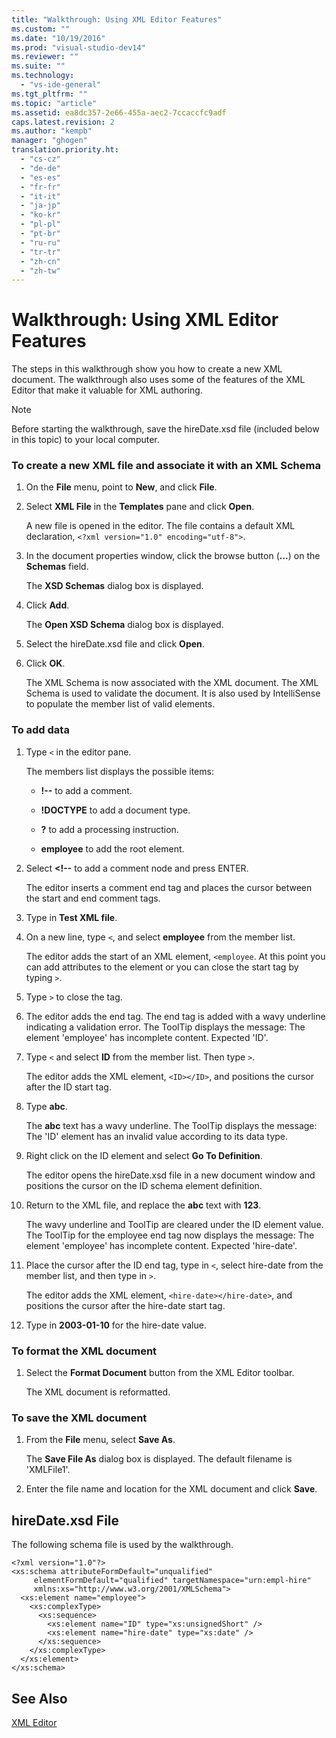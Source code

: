 ```yaml
---
title: "Walkthrough: Using XML Editor Features"
ms.custom: ""
ms.date: "10/19/2016"
ms.prod: "visual-studio-dev14"
ms.reviewer: ""
ms.suite: ""
ms.technology: 
  - "vs-ide-general"
ms.tgt_pltfrm: ""
ms.topic: "article"
ms.assetid: ea8dc357-2e66-455a-aec2-7ccaccfc9adf
caps.latest.revision: 2
ms.author: "kempb"
manager: "ghogen"
translation.priority.ht: 
  - "cs-cz"
  - "de-de"
  - "es-es"
  - "fr-fr"
  - "it-it"
  - "ja-jp"
  - "ko-kr"
  - "pl-pl"
  - "pt-br"
  - "ru-ru"
  - "tr-tr"
  - "zh-cn"
  - "zh-tw"
---
```

# Walkthrough: Using XML Editor Features
The steps in this walkthrough show you how to create a new XML document. The walkthrough also uses some of the features of the XML Editor that make it valuable for XML authoring.  
  
> [!NOTE]
>  Before starting the walkthrough, save the hireDate.xsd file (included below in this topic) to your local computer.  
  
### To create a new XML file and associate it with an XML Schema  
  
1.  On the **File** menu, point to **New**, and click **File**.  
  
2.  Select **XML File** in the **Templates** pane and click **Open**.  
  
     A new file is opened in the editor. The file contains a default XML declaration, `<?xml version="1.0" encoding="utf-8">`.  
  
3.  In the document properties window, click the browse button (**...**) on the **Schemas** field.  
  
     The **XSD Schemas** dialog box is displayed.  
  
4.  Click **Add**.  
  
     The **Open XSD Schema** dialog box is displayed.  
  
5.  Select the hireDate.xsd file and click **Open**.  
  
6.  Click **OK**.  
  
     The XML Schema is now associated with the XML document. The XML Schema is used to validate the document. It is also used by IntelliSense to populate the member list of valid elements.  
  
### To add data  
  
1.  Type `<` in the editor pane.  
  
     The members list displays the possible items:  
  
    -   **!--** to add a comment.  
  
    -   **!DOCTYPE** to add a document type.  
  
    -   **?** to add a processing instruction.  
  
    -   **employee** to add the root element.  
  
2.  Select **<!--** to add a comment node and press ENTER.  
  
     The editor inserts a comment end tag and places the cursor between the start and end comment tags.  
  
3.  Type in **Test XML file**.  
  
4.  On a new line, type `<`, and select **employee** from the member list.  
  
     The editor adds the start of an XML element, `<employee`. At this point you can add attributes to the element or you can close the start tag by typing `>`.  
  
5.  Type `>` to close the tag.  
  
6.  The editor adds the end tag. The end tag is added with a wavy underline indicating a validation error. The ToolTip displays the message: The element 'employee' has incomplete content. Expected 'ID'.  
  
7.  Type `<` and select **ID** from the member list. Then type `>`.  
  
     The editor adds the XML element, `<ID></ID>`, and positions the cursor after the ID start tag.  
  
8.  Type **abc**.  
  
     The **abc** text has a wavy underline. The ToolTip displays the message: The 'ID' element has an invalid value according to its data type.  
  
9. Right click on the ID element and select **Go To Definition**.  
  
     The editor opens the hireDate.xsd file in a new document window and positions the cursor on the ID schema element definition.  
  
10. Return to the XML file, and replace the **abc** text with **123**.  
  
     The wavy underline and ToolTip are cleared under the ID element value. The ToolTip for the employee end tag now displays the message: The element 'employee' has incomplete content. Expected 'hire-date'.  
  
11. Place the cursor after the ID end tag, type in `<`, select hire-date from the member list, and then type in `>`.  
  
     The editor adds the XML element, `<hire-date></hire-date>`, and positions the cursor after the hire-date start tag.  
  
12. Type in **2003-01-10** for the hire-date value.  
  
### To format the XML document  
  
1.  Select the **Format Document** button from the XML Editor toolbar.  
  
     The XML document is reformatted.  
  
### To save the XML document  
  
1.  From the **File** menu, select **Save As**.  
  
     The **Save File As** dialog box is displayed. The default filename is 'XMLFile1'.  
  
2.  Enter the file name and location for the XML document and click **Save**.  
  
## hireDate.xsd File  
 The following schema file is used by the walkthrough.  
  
```  
<?xml version="1.0"?>  
<xs:schema attributeFormDefault="unqualified"  
     elementFormDefault="qualified" targetNamespace="urn:empl-hire"  
     xmlns:xs="http://www.w3.org/2001/XMLSchema">  
  <xs:element name="employee">  
    <xs:complexType>  
      <xs:sequence>  
        <xs:element name="ID" type="xs:unsignedShort" />  
        <xs:element name="hire-date" type="xs:date" />  
      </xs:sequence>  
    </xs:complexType>  
  </xs:element>  
</xs:schema>  
```  
  
## See Also  
 [XML Editor](../reference/xml-editor.md)